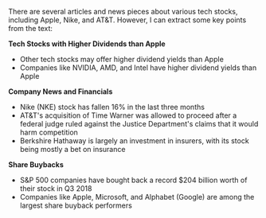 There are several articles and news pieces about various tech stocks, including Apple, Nike, and AT&T. However, I can extract some key points from the text:

**Tech Stocks with Higher Dividends than Apple**

* Other tech stocks may offer higher dividend yields than Apple
* Companies like NVIDIA, AMD, and Intel have higher dividend yields than Apple

**Company News and Financials**

* Nike (NKE) stock has fallen 16% in the last three months
* AT&T's acquisition of Time Warner was allowed to proceed after a federal judge ruled against the Justice Department's claims that it would harm competition
* Berkshire Hathaway is largely an investment in insurers, with its stock being mostly a bet on insurance

**Share Buybacks**

* S&P 500 companies have bought back a record $204 billion worth of their stock in Q3 2018
* Companies like Apple, Microsoft, and Alphabet (Google) are among the largest share buyback performers
